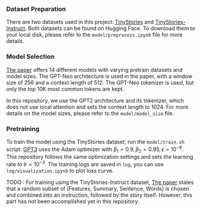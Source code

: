 ### Dataset Preparation

There are two datasets used in this project:  [TinyStories](https://huggingface.co/datasets/roneneldan/TinyStories) and [TinyStories-Instruct](https://huggingface.co/datasets/roneneldan/TinyStoriesInstruct). Both datasets can be found on Hugging Face. To download them to your local disk, please refer to the `model/preprocess.ipynb` file for more details.

### Model Selection

[The paper](https://arxiv.org/abs/2305.07759) offers 14 different models with varying pretrain datasets and model sizes. The GPT-Neo architecture is used in the paper, with a window size of 256 and a context length of 512. The GPT-Neo tokenizer is used, but only the top 10K most common tokens are kept. 

In this repository, we use the GPT2 architecture and its tokenizer, which does not use local attention and sets the context length to 1024. For more details on the model sizes, please refer to the `model/model_size` file.

### Pretraining

To train the model using the TinyStories dataset, run the `model/train.sh` script. [GPT3](https://arxiv.org/pdf/2005.14165.pdf) uses the Adam optimizer with $\beta_1 = 0.9, \beta_2 = 0.95, \epsilon = 10^{−8}$. This repository follows the same optimization settings and sets the learning rate to $lr = 10^{−3}$. The training logs are saved in `log`, you can use `log/visualization.ipynb` to plot loss curve.


TODO : For training using the TinyStories-Instruct dataset, [The paper](https://arxiv.org/abs/2305.07759) states that a random subset of [Features, Summary, Sentence, Words] is chosen and combined into an instruction, followed by the story itself. However, this part has not been accomplished yet in this repository.

